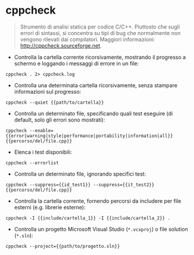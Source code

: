 # cppcheck

> Strumento di analisi statica per codice C/C++.
> Piuttosto che sugli errori di sintassi, si concentra su tipi di bug che normalmente non vengono rilevati dai compilatori.
> Maggiori informazioni: <http://cppcheck.sourceforge.net>.

- Controlla la cartella corrente ricorsivamente, mostrando il progresso a schermo e loggando i messaggi di errore in un file:

`cppcheck . 2> cppcheck.log`

- Controlla una determinata cartella ricorsivamente, senza stampare informazioni sul progresso:

`cppcheck --quiet {{path/to/cartella}}`

- Controlla un determinato file, specificando quali test eseguire (di default, solo gli errori sono mostrati):

`cppcheck --enable={{error|warning|style|performance|portability|information|all}} {{percorso/del/file.cpp}}`

- Elenca i test disponibili:

`cppcheck --errorlist`

- Controlla un determinato file, ignorando specifici test:

`cppcheck --suppress={{id_test1}} --suppress={{it_test2}} {{percorso/del/file.cpp}}`

- Controlla la cartella corrente, fornendo percorsi da includere per file esterni (e.g. librerie esterne):

`cppcheck -I {{include/cartella_1}} -I {{include/cartella_2}} .`

- Controlla un progetto Microsoft Visual Studio (`*.vcxproj`) o file solution (`*.sln`):

`cppcheck --project={{path/to/progetto.sln}}`

